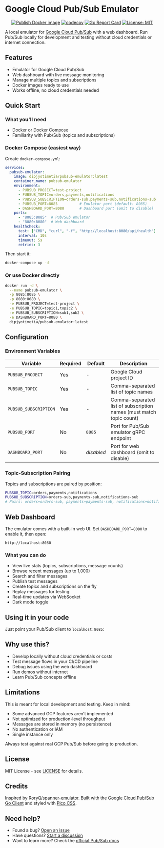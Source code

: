 # Google Cloud Pub/Sub Emulator

<div align="center">

[![Publish Docker image](https://github.com/dipjyotimetia/pubsub-emulator/actions/workflows/docker-publish.yaml/badge.svg)](https://github.com/dipjyotimetia/pubsub-emulator/actions/workflows/docker-publish.yaml)
[![codecov](https://codecov.io/github/dipjyotimetia/pubsub-emulator/graph/badge.svg?token=PO4ID8VSP5)](https://codecov.io/github/dipjyotimetia/pubsub-emulator)
[![Go Report Card](https://goreportcard.com/badge/github.com/dipjyotimetia/pubsub-emulator)](https://goreportcard.com/report/github.com/dipjyotimetia/pubsub-emulator)
[![License: MIT](https://img.shields.io/badge/License-MIT-yellow.svg)](https://opensource.org/licenses/MIT)

</div>

A local emulator for [Google Cloud Pub/Sub](https://cloud.google.com/pubsub/docs/emulator) with a web dashboard. Run Pub/Sub locally for development and testing without cloud credentials or internet connection.

## Features

- Emulator for Google Cloud Pub/Sub
- Web dashboard with live message monitoring
- Manage multiple topics and subscriptions
- Docker images ready to use
- Works offline, no cloud credentials needed

## Quick Start

### What you'll need

- Docker or Docker Compose
- Familiarity with Pub/Sub (topics and subscriptions)

### Docker Compose (easiest way)

Create `docker-compose.yml`:

```yaml
services:
  pubsub-emulator:
    image: dipjyotimetia/pubsub-emulator:latest
    container_name: pubsub-emulator
    environment:
      - PUBSUB_PROJECT=test-project
      - PUBSUB_TOPIC=orders,payments,notifications
      - PUBSUB_SUBSCRIPTION=orders-sub,payments-sub,notifications-sub
      - PUBSUB_PORT=8085          # Emulator port (default: 8085)
      - DASHBOARD_PORT=8080       # Dashboard port (omit to disable)
    ports:
      - "8085:8085"  # Pub/Sub emulator
      - "8080:8080"  # Web dashboard
    healthcheck:
      test: ["CMD", "curl", "-f", "http://localhost:8080/api/health"]
      interval: 10s
      timeout: 5s
      retries: 3
```

Then start it:

```bash
docker-compose up -d
```

### Or use Docker directly

```bash
docker run -d \
  --name pubsub-emulator \
  -p 8085:8085 \
  -p 8080:8080 \
  -e PUBSUB_PROJECT=test-project \
  -e PUBSUB_TOPIC=topic1,topic2 \
  -e PUBSUB_SUBSCRIPTION=sub1,sub2 \
  -e DASHBOARD_PORT=8080 \
  dipjyotimetia/pubsub-emulator:latest
```

## Configuration

### Environment Variables

| Variable | Required | Default | Description |
|----------|----------|---------|-------------|
| `PUBSUB_PROJECT` | Yes | - | Google Cloud project ID |
| `PUBSUB_TOPIC` | Yes | - | Comma-separated list of topic names |
| `PUBSUB_SUBSCRIPTION` | Yes | - | Comma-separated list of subscription names (must match topic count) |
| `PUBSUB_PORT` | No | `8085` | Port for Pub/Sub emulator gRPC endpoint |
| `DASHBOARD_PORT` | No | _disabled_ | Port for web dashboard (omit to disable) |

### Topic-Subscription Pairing

Topics and subscriptions are paired by position:

```bash
PUBSUB_TOPIC=orders,payments,notifications
PUBSUB_SUBSCRIPTION=orders-sub,payments-sub,notifications-sub
# Pairs: orders↔orders-sub, payments↔payments-sub, notifications↔notifications-sub
```

## Web Dashboard

The emulator comes with a built-in web UI. Set `DASHBOARD_PORT=8080` to enable it, then open:

```
http://localhost:8080
```

### What you can do

- View live stats (topics, subscriptions, message counts)
- Browse recent messages (up to 1,000)
- Search and filter messages
- Publish test messages
- Create topics and subscriptions on the fly
- Replay messages for testing
- Real-time updates via WebSocket
- Dark mode toggle

## Using it in your code

Just point your Pub/Sub client to `localhost:8085`:

## Why use this?

- Develop locally without cloud credentials or costs
- Test message flows in your CI/CD pipeline
- Debug issues using the web dashboard
- Run demos without internet
- Learn Pub/Sub concepts offline

## Limitations

This is meant for local development and testing. Keep in mind:

- Some advanced GCP features aren't implemented
- Not optimized for production-level throughput
- Messages are stored in memory (no persistence)
- No authentication or IAM
- Single instance only

Always test against real GCP Pub/Sub before going to production.

## License

MIT License - see [LICENSE](LICENSE) for details.

## Credits

Inspired by [RoryQ/spanner-emulator](https://github.com/RoryQ/spanner-emulator). Built with the [Google Cloud Pub/Sub Go Client](https://pkg.go.dev/cloud.google.com/go/pubsub) and styled with [Pico CSS](https://picocss.com/).

## Need help?

- Found a bug? [Open an issue](https://github.com/dipjyotimetia/pubsub-emulator/issues)
- Have questions? [Start a discussion](https://github.com/dipjyotimetia/pubsub-emulator/discussions)
- Want to learn more? Check the [official Pub/Sub docs](https://cloud.google.com/pubsub/docs)
